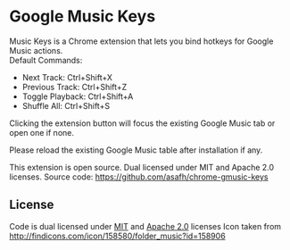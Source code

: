 Google Music Keys
=================

Music Keys is a Chrome extension that lets you bind hotkeys for Google Music actions.  
Default Commands:  
* Next Track: Ctrl+Shift+X  
* Previous Track: Ctrl+Shift+Z  
* Toggle Playback: Ctrl+Shift+A  
* Shuffle All: Ctrl+Shift+S  

Clicking the extension button will focus the existing Google Music tab or open one if none.

Please reload the existing Google Music table after installation if any.


This extension is open source. Dual licensed under MIT and Apache 2.0 licenses.
Source code: https://github.com/asafh/chrome-gmusic-keys

## License
Code is dual licensed under [MIT](http://opensource.org/licenses/MIT) and [Apache 2.0](http://www.apache.org/licenses/LICENSE-2.0) licenses
Icon taken from http://findicons.com/icon/158580/folder_music?id=158906

